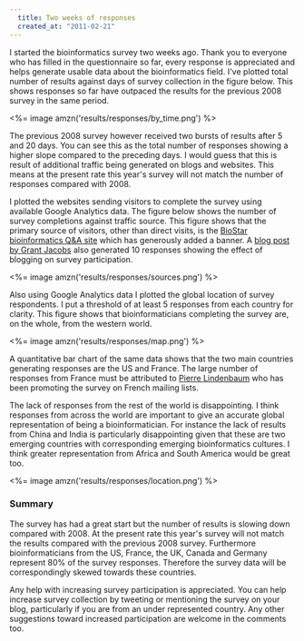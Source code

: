 ```yaml
--- 
  title: Two weeks of responses 
  created_at: "2011-02-21"
---
```


I started the bioinformatics survey two weeks ago. Thank you to everyone who 
has filled in the questionnaire so far, every response is appreciated and helps 
generate usable data about the bioinformatics field. I've plotted total number 
of results against days of survey collection in the figure below. This shows 
responses so far have outpaced the results for the previous 2008 survey in the 
same period.

<%= image amzn('results/responses/by_time.png') %>

The previous 2008 survey however received two bursts of results after 5 and 20 
days. You can see this as the total number of responses showing a higher slope 
compared to the preceding days. I would guess that this is result of additional 
traffic being generated on blogs and websites. This means at the present rate 
this year's survey will not match the number of responses compared with 2008.

I plotted the websites sending visitors to complete the survey
using available Google Analytics data. The figure below shows the number of 
survey completions against traffic source. This figure shows that the primary 
source of visitors, other than direct visits, is the [BioStar bioinformatics 
Q&A site][BioStar] which has generously added a banner. A [blog post by Grant 
Jacobs][post] also generated 10 responses showing the effect of blogging on 
survey participation.

<%= image amzn('results/responses/sources.png') %>

Also using Google Analytics data I plotted the global location of survey 
respondents. I put a threshold of at least 5 responses from each country for 
clarity. This figure shows that bioinformaticians completing the survey are, on 
the whole, from the western world.

<%= image amzn('results/responses/map.png') %>

A quantitative bar chart of the same data shows that the two main countries 
generating responses are the US and France. The large number of responses from 
France must be attributed to [Pierre Lindenbaum][pierre] who has been promoting 
the survey on French mailing lists.

The lack of responses from the rest of the world is disappointing. I think
responses from across the world are important to give an accurate global 
representation of being a bioinformatician. For instance the lack of results 
from China and India is particularly disappointing given that these are two 
emerging countries with corresponding emerging bioinformatics cultures. I think 
greater representation from Africa and South America would be great too.

<%= image amzn('results/responses/location.png') %>

### Summary

The survey has had a great start but the number of results is slowing down 
compared with 2008. At the present rate this year's survey will not match the 
results compared with the previous 2008 survey. Furthermore bioinformaticians 
from the US, France, the UK, Canada and Germany represent 80% of the survey 
responses. Therefore the survey data will be correspondingly skewed towards 
these countries.

Any help with increasing survey participation is appreciated. You can help 
increase survey collection by tweeting or mentioning the survey on your blog, 
particularly if you are from an under represented country. Any other 
suggestions toward increased participation are welcome in the comments too.

[BioStar]: http://biostar.stackexchange.com
[pierre]: https://twitter.com/yokofakun
[post]: http://sciblogs.co.nz/code-for-life/2012/02/08/bioinformatics-survey/
